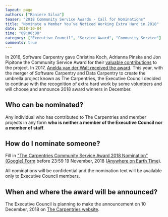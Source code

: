 ```yaml
---
layout: page
authors: ["Raniere Silva"]
teaser: "2018 Community Service Awards - Call for Nominations"
title: "Nominate a Member You’ve Noticed Working Extra Hard in 2018"
date: 2018-10-04
time: "09:00:00"
category: ["Executive Council", "Service Award", "Community Service"]
comments: true
---
```


In 2016, Software Carpentry gave
Christina Koch,
Adrianna Pinska
and
Jon Pipitone
the Community Service Award for their [valuable contributions](https://software-carpentry.org/blog/2016/12/community-service-awards.html) to the project.
In 2017, [Anelda van der Walt received the award](https://datacarpentry.org/blog/2017/12/csa-award-avdw).
This year,
with the merger of Software Carpentry and Data Carpentry
to create the umbrella project known as The Carpentries,
the Executive Council decided to continue with the recognition
of extra hard work by some volunteers
and will choose and announce 2018 award winners in December.

## Who can be nominated?

Any individual
who has contributed to The Carpentries
and member projects
in any form
**who is neither a member of the Executive Council nor a member of staff**.

## How do I nominate someone?

Fill in ["The Carpentries Community Service Award 2018 Nomination" (Google) Form](https://goo.gl/forms/abTNgR90R9ai4NfF3)
before 23:59 19 November, 2018 ([Anywhere on Earth Time](https://en.wikipedia.org/wiki/Anywhere_on_Earth)).

All nominations will be confidential
and the nomination text will be available only to Executive Council members.

## When and where the award will be announced?

The Executive Council is planning to make the announcement
on 10 December, 2018 on [The Carpentries website](http://carpentries.org).
